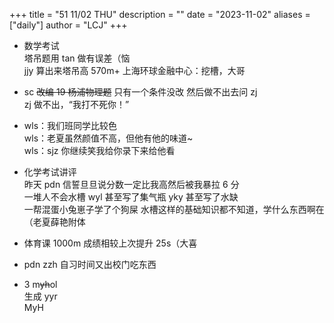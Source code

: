 +++
title = "51 11/02 THU"
description = ""
date = "2023-11-02"
aliases = ["daily"]
author = "LCJ"
+++

- 数学考试  
塔吊题用 tan 做有误差（恼  
jjy 算出来塔吊高 570m+ 上海环球金融中心：挖槽，大哥  

- sc ~~改编 19 杨浦物理题~~ 只有一个条件没改 然后做不出去问 zj  
zj 做不出，“我打不死你！”

- wls：我们班同学比较色  
wls：老夏虽然颜值不高，但他有他的味道~  
wls：sjz 你继续笑我给你录下来给他看

- 化学考试讲评  
昨天 pdn 信誓旦旦说分数一定比我高然后被我暴拉 6 分  
一堆人不会水槽 wyl 甚至写了集气瓶 yky 甚至写了水缺  
一帮混蛋小兔崽子学了个狗屎 水槽这样的基础知识都不知道，学什么东西啊在（老夏薛艳附体

- 体育课 1000m 成绩相较上次提升 25s（大喜

- pdn zzh 自习时间又出校门吃东西

- 3 m~~yh~~ol  
生成 yyr  
MyH